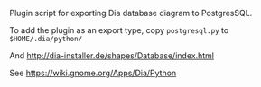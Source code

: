 Plugin script for exporting Dia database diagram to PostgresSQL.

To add the plugin as an export type, copy `postgresql.py` to `$HOME/.dia/python/`  

And http://dia-installer.de/shapes/Database/index.html

See https://wiki.gnome.org/Apps/Dia/Python

